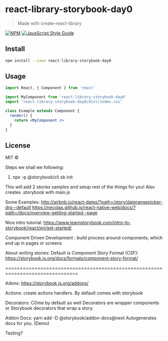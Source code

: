 # react-library-storybook-day0

> Made with create-react-library

[![NPM](https://img.shields.io/npm/v/react-library-storybook-day0.svg)](https://www.npmjs.com/package/react-library-storybook-day0) [![JavaScript Style Guide](https://img.shields.io/badge/code_style-standard-brightgreen.svg)](https://standardjs.com)

## Install

```bash
npm install --save react-library-storybook-day0
```

## Usage

```jsx
import React, { Component } from 'react'

import MyComponent from 'react-library-storybook-day0'
import 'react-library-storybook-day0/dist/index.css'

class Example extends Component {
  render() {
    return <MyComponent />
  }
}
```

## License

MIT © [](https://github.com/)

Steps we shall we following:
1. npx -p @storybook/cli sb init


This will add 2 stories samples and setup rest of the things for you!
Also creates .storybook with main.js


Some Examples:
http://airbnb.io/react-dates/?path=/story/daterangepicker-drp--default
https://necolas.github.io/react-native-web/docs/?path=/docs/overview-getting-started--page

Nice intro tutorial:
https://www.learnstorybook.com/intro-to-storybook/react/en/get-started/

Component Driven Development : build process around components, which end up in pages or screens

About writing stories:
Default is Component Story Format (CSF):
https://storybook.js.org/docs/formats/component-story-format/

===============================================================================

Adons:
https://storybook.js.org/addons/

Actions:  create actions handlers. By default comes with storybook


Decorators: COme by default as well
Decorators are wrapper components or Storybook decorators that wrap a story.


Addon Docs:
yarn add -D @storybook/addon-docs@next
Autogenerates docs for you.
(Demo)



Testing?





